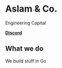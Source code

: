 # Aslam & Co.

Engineering Capital

[**Discord**](https://discord.gg/FjrMrxNehR)

## What we do

We build stuff in Go
